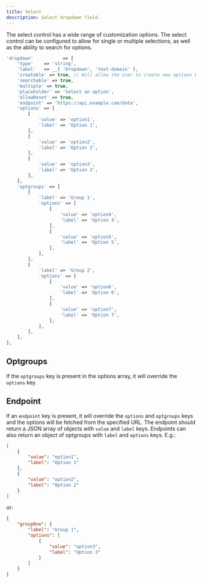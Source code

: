 ```yaml
---
title: Select
description: Select dropdown field.
---
```


The select control has a wide range of customization options. The select control can be configured to allow for single or multiple selections, as well as the ability to search for options.

```php
'dropdown'           => [
    'type'    => 'string',
    'label'   => __( 'Dropdown', 'text-domain' ),
    'creatable' => true, // Will allow the user to create new options by typing.
    'searchable' => true,
    'multiple' => true,
    'placeholder' => 'Select an option',
    'allowReset' => true,
    'endpoint' => 'https://api.example.com/data',
    'options' => [
        [
            'value' => 'option1',
            'label' => 'Option 1',
        ],
        [
            'value' => 'option2',
            'label' => 'Option 2',
        ],
        [
            'value' => 'option3',
            'label' => 'Option 3',
        ],
    ],
    'optgroups' => [
        [
            'label' => 'Group 1',
            'options' => [
                [
                    'value' => 'option4',
                    'label' => 'Option 4',
                ],
                [
                    'value' => 'option5',
                    'label' => 'Option 5',
                ],
            ],
        ],
        [
            'label' => 'Group 2',
            'options' => [
                [
                    'value' => 'option6',
                    'label' => 'Option 6',
                ],
                [
                    'value' => 'option7',
                    'label' => 'Option 7',
                ],
            ],
        ],
    ],
],
```

## Optgroups

If the `optgroups` key is present in the options array, it will override the `options` key.

## Endpoint

If an `endpoint` key is present, it will override the `options` and `optgroups` keys and the options will be fetched from the specified URL. The endpoint should return a JSON array of objects with `value` and `label` keys. Endpoints can also return an object of optgroups with `label` and `options` keys. E.g.:

```json
[
    {
        "value": "option1",
        "label": "Option 1"
    },
    {
        "value": "option2",
        "label": "Option 2"
    }
]
```

or:

```json
{
    "groupOne": {
        "label": "Group 1",
        "options": [
            {
                "value": "option3",
                "label": "Option 3"
            }
        ]
    }
}
```